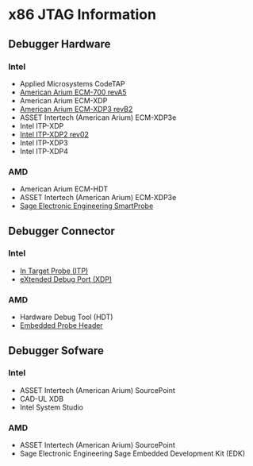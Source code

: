 # x86 JTAG Information

## Debugger Hardware
### Intel
* Applied Microsystems CodeTAP
* [American Arium ECM-700 revA5](https://github.com/Necrosys/x86-JTAG-Photos/blob/master/ECM-700/ECM-700_revA5.md)
* American Arium ECM-XDP
* [American Arium ECM-XDP3 revB2](https://github.com/Necrosys/x86-JTAG-Photos/blob/master/ECM-XDP3/ECM-XDP3_revB2.md)
* ASSET Intertech (American Arium) ECM-XDP3e
* Intel ITP-XDP
* [Intel ITP-XDP2 rev02](https://github.com/Necrosys/x86-JTAG-Photos/blob/master/ITP-XDP2/ITP-XDP2_rev02.md)
* Intel ITP-XDP3
* Intel ITP-XDP4

### AMD
* American Arium ECM-HDT
* ASSET Intertech (American Arium) ECM-XDP3e
* [Sage Electronic Engineering SmartProbe](https://github.com/Necrosys/x86-JTAG-Photos/blob/master/SmartProbe/SmartProbe.md)

## Debugger Connector
### Intel
* [In Target Probe (ITP)](https://github.com/Necrosys/x86-JTAG-Photos/blob/master/Connectors/ITP.jpg)
* [eXtended Debug Port (XDP)](https://github.com/Necrosys/x86-JTAG-Photos/blob/master/Connectors/XDP.jpg)

### AMD
* Hardware Debug Tool (HDT)
* [Embedded Probe Header](https://github.com/Necrosys/x86-JTAG-Photos/blob/master/Connectors/EmbeddedProbeHeader.jpg)

## Debugger Sofware
### Intel
* ASSET Intertech (American Arium) SourcePoint
* CAD-UL XDB
* Intel System Studio

### AMD
* ASSET Intertech (American Arium) SourcePoint
* Sage Electronic Engineering Sage Embedded Development Kit (EDK)
